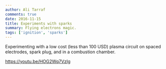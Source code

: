 ```yaml
---
author: Ali Tarraf
comments: true
date: 2016-11-15
title: Experiments with sparks
summary: Flying electrons magic.
tags: ['ignition', 'sparks']
---
```


Experimenting with a low cost (less than 100 USD) plasma circuit on spaced electrodes, spark plug, and in a combustion chamber.

https://youtu.be/HOG2Wq7VzIg
